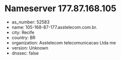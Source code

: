 # Nameserver 177.87.168.105

* as_number: 52583
* name: 105-168-87-177.asstelecom.com.br.
* city: Recife
* country: BR
* organization: Asstelecom telecomunicacao Ltda me
* version: Unknown
* dnssec: false
